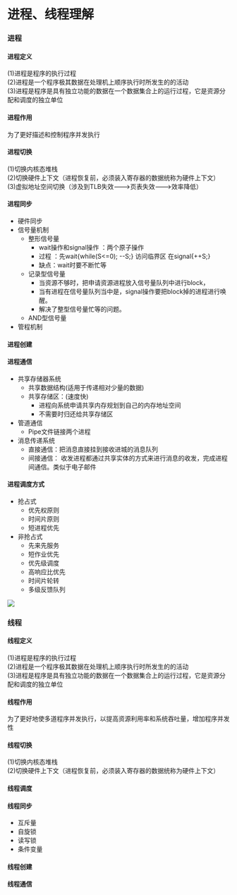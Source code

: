 进程、线程理解
====================
### 进程<br>

#### 进程定义<br> 
(1)进程是程序的执行过程<br>
(2)进程是一个程序极其数据在处理机上顺序执行时所发生的的活动<br>
(3)进程是程序是具有独立功能的数据在一个数据集合上的运行过程，它是资源分配和调度的独立单位<br>
#### 进程作用<br>
为了更好描述和控制程序并发执行<br>

#### 进程切换<br> 
(1)切换内核态堆栈<br>
(2)切换硬件上下文（进程恢复前，必须装入寄存器的数据统称为硬件上下文）<br>
(3)虚拟地址空间切换（涉及到TLB失效--->页表失效--->效率降低）<br>

#### 进程同步<br>
- 硬件同步
- 信号量机制
  - 整形信号量
    - wait操作和signal操作 ：两个原子操作
    - 过程 ：先wait{while(S<=0); --S;}  访问临界区  在signal{++S;}
    - 缺点：wait时要不断忙等
  - 记录型信号量
    - 当资源不够时，把申请资源进程放入信号量队列中进行block，
    - 当有进程在信号量队列当中是，signal操作要把block掉的进程进行唤醒。
    - 解决了整型信号量忙等的问题。
  - AND型信号量
- 管程机制<br>
#### 进程创建<br> 


#### 进程通信<br>
- 共享存储器系统
  - 共享数据结构(适用于传递相对少量的数据)
  - 共享存储区：(速度快)
    - 进程向系统申请共享内存规划到自己的内存地址空间
    - 不需要时归还给共享存储区
- 管道通信
  - Pipe文件链接两个进程
- 消息传递系统
  - 直接通信：把消息直接挂到接收进城的消息队列
  - 间接通信： 收发进程都通过共享实体的方式来进行消息的收发，完成进程间通信。类似于电子邮件
 
#### 进程调度方式<br>
- 抢占式
  - 优先权原则
  - 时间片原则
  - 短进程优先
- 非抢占式
  - 先来先服务
  - 短作业优先
  - 优先级调度
  - 高响应比优先
  - 时间片轮转
  - 多级反馈队列

![](https://images0.cnblogs.com/blog2015/591194/201504/301837462244128.jpg)

### 线程<br>

#### 线程定义<br> 
(1)进程是程序的执行过程<br>
(2)进程是一个程序极其数据在处理机上顺序执行时所发生的的活动<br>
(3)进程是程序是具有独立功能的数据在一个数据集合上的运行过程，它是资源分配和调度的独立单位<br>
#### 线程作用<br>
为了更好地使多道程序并发执行，以提高资源利用率和系统吞吐量，增加程序并发性<br>
#### 线程切换<br> 
(1)切换内核态堆栈<br>
(2)切换硬件上下文（进程恢复前，必须装入寄存器的数据统称为硬件上下文）<br>

#### 线程调度<br> 


#### 线程同步<br> 
- 互斥量
- 自旋锁
- 读写锁
- 条件变量



#### 线程创建<br>


#### 线程通信<br>




